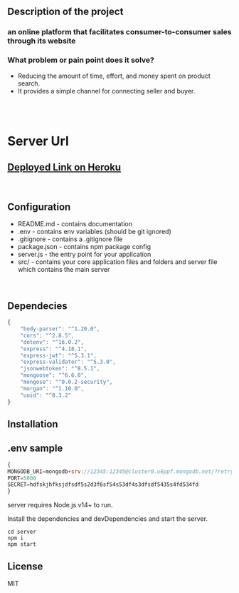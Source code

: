 ## Description of the project

### an online platform that facilitates consumer-to-consumer sales through its website

### What problem or pain point does it solve?
- Reducing the amount of time, effort, and money spent on product search.
- It provides a simple channel for connecting seller and buyer.
<br>
<br>

# Server Url

## [Deployed Link on Heroku](https://store-server-saleh.herokuapp.com/)
<br>

## Configuration

- README.md - contains documentation
- .env - contains env variables (should be git ignored)
- .gitignore - contains a .gitignore file
- package.json - contains npm package config
- server.js - the entry point for your application
- src/ - contains your core application files and folders and server file which contains the main server
<br>

## Dependecies

```js
{
    "body-parser": "^1.20.0",
    "cors": "^2.8.5",
    "dotenv": "^16.0.2",
    "express": "^4.18.1",
    "express-jwt": "^5.3.1",
    "express-validator": "^5.3.0",
    "jsonwebtoken": "^8.5.1",
    "mongoose": "^6.6.0",
    "mongose": "^0.0.2-security",
    "morgan": "^1.10.0",
    "uuid": "^8.3.2"
}
```
## Installation

## .env sample 
```js
{
MONGODB_URI=mongodb+srv://12345:12345@cluster0.u6ppf.mongodb.net/?retryWrites=true&w=majority
PORT=5000
SECRET=hdfskjhfksjdfsdf5s2d3f6sf54s53df4s3dfsdf5435s4fd534fd
}
```
server requires Node.js v14+ to run.

Install the dependencies and devDependencies and start the server.

    cd server
    npm i
    npm start


## License

MIT